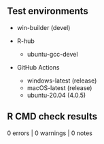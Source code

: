 ## Test environments

* win-builder (devel)

* R-hub
    * ubuntu-gcc-devel

* GitHub Actions
    * windows-latest (release)
    * macOS-latest (release)
    * ubuntu-20.04 (4.0.5)

## R CMD check results

0 errors | 0 warnings | 0 notes
